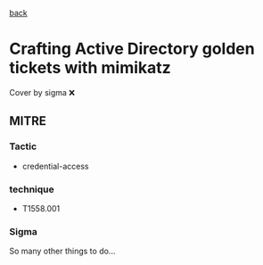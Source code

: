 [back](../index.md)
# Crafting Active Directory golden tickets with mimikatz
Cover by sigma :x: 

## MITRE
### Tactic
  - credential-access

### technique
  - T1558.001

### Sigma

 So many other things to do...